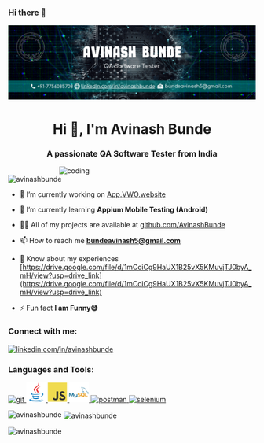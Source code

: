 ### Hi there 👋
![logo](https://github.com/AvinashBunde/AvinashBunde/blob/main/Dark%20Teal%20Geometric%20Technology%20LinkedIn%20Banner.png)
<h1 align="center">Hi 👋, I'm Avinash Bunde</h1>
<h3 align="center">A passionate QA Software Tester from India</h3>
<img align="right"alt="coding" width="400" src="https://user-images.githubusercontent.com/55389276/140866485-8fb1c876-9a8f-4d6a-98dc-08c4981eaf70.gif">

<p align="left"> <img src="https://komarev.com/ghpvc/?username=avinashbunde&label=Profile%20views&color=0e75b6&style=flat" alt="avinashbunde" /> </p>

- 🔭 I’m currently working on [App.VWO.website](https://github.com/AvinashBunde/App.VWO)

- 🌱 I’m currently learning **Appium Mobile Testing (Android)**

- 👨‍💻 All of my projects are available at [github.com/AvinashBunde](github.com/AvinashBunde)

- 📫 How to reach me **bundeavinash5@gmail.com**

- 📄 Know about my experiences [https://drive.google.com/file/d/1mCciCg9HaUX1B25vX5KMuvjTJ0byA_mH/view?usp=drive_link](https://drive.google.com/file/d/1mCciCg9HaUX1B25vX5KMuvjTJ0byA_mH/view?usp=drive_link)

- ⚡ Fun fact **I am Funny😅**

<h3 align="left">Connect with me:</h3>
<p align="left">
<a href="https://linkedin.com/in/linkedin.com/in/avinashbunde" target="blank"><img align="center" src="https://raw.githubusercontent.com/rahuldkjain/github-profile-readme-generator/master/src/images/icons/Social/linked-in-alt.svg" alt="linkedin.com/in/avinashbunde" height="30" width="40" /></a>
</p>

<h3 align="left">Languages and Tools:</h3>
<p align="left"> <a href="https://git-scm.com/" target="_blank" rel="noreferrer"> <img src="https://www.vectorlogo.zone/logos/git-scm/git-scm-icon.svg" alt="git" width="40" height="40"/> </a> <a href="https://www.java.com" target="_blank" rel="noreferrer"> <img src="https://raw.githubusercontent.com/devicons/devicon/master/icons/java/java-original.svg" alt="java" width="40" height="40"/> </a> <a href="https://developer.mozilla.org/en-US/docs/Web/JavaScript" target="_blank" rel="noreferrer"> <img src="https://raw.githubusercontent.com/devicons/devicon/master/icons/javascript/javascript-original.svg" alt="javascript" width="40" height="40"/> </a> <a href="https://www.mysql.com/" target="_blank" rel="noreferrer"> <img src="https://raw.githubusercontent.com/devicons/devicon/master/icons/mysql/mysql-original-wordmark.svg" alt="mysql" width="40" height="40"/> </a> <a href="https://postman.com" target="_blank" rel="noreferrer"> <img src="https://www.vectorlogo.zone/logos/getpostman/getpostman-icon.svg" alt="postman" width="40" height="40"/> </a> <a href="https://www.selenium.dev" target="_blank" rel="noreferrer"> <img src="https://raw.githubusercontent.com/detain/svg-logos/780f25886640cef088af994181646db2f6b1a3f8/svg/selenium-logo.svg" alt="selenium" width="40" height="40"/> </a> </p>

<p><img align="left" src="https://github-readme-stats.vercel.app/api/top-langs?username=avinashbunde&show_icons=true&locale=en&layout=compact" alt="avinashbunde" /></p>

<p>&nbsp;<img align="center" src="https://github-readme-stats.vercel.app/api?username=avinashbunde&show_icons=true&locale=en" alt="avinashbunde" /></p>

<p><img align="center" src="https://github-readme-streak-stats.herokuapp.com/?user=avinashbunde&" alt="avinashbunde" /></p>

<!--
**AvinashBunde/AvinashBunde** is a ✨ _special_ ✨ repository because its `README.md` (this file) appears on your GitHub profile.

Here are some ideas to get you started:

- 🔭 I’m currently working on ...
- 🌱 I’m currently learning ...
- 👯 I’m looking to collaborate on ...
- 🤔 I’m looking for help with ...
- 💬 Ask me about ...
- 📫 How to reach me: ...
- 😄 Pronouns: ...
- ⚡ Fun fact: ...
-->

